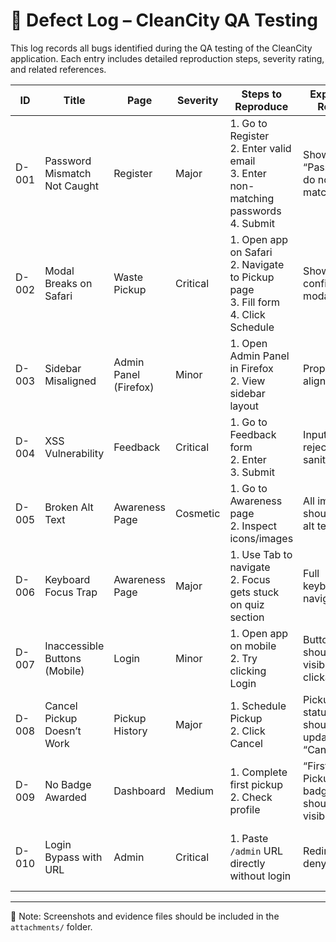 # 🐞 Defect Log – CleanCity QA Testing

This log records all bugs identified during the QA testing of the CleanCity application.
Each entry includes detailed reproduction steps, severity rating, and related references.

| ID | Title | Page | Severity | Steps to Reproduce | Expected Result | Actual Result | Status | Date Reported | Attachment |
|----|-------|------|----------|---------------------|------------------|----------------|--------|----------------|------------|
| D-001 | Password Mismatch Not Caught | Register | Major | 1. Go to Register<br>2. Enter valid email<br>3. Enter non-matching passwords<br>4. Submit | Show “Passwords do not match” | No error message shown | Open | 2025-07-04 | screenshot1.png |
| D-002 | Modal Breaks on Safari | Waste Pickup | Critical | 1. Open app on Safari<br>2. Navigate to Pickup page<br>3. Fill form<br>4. Click Schedule | Show confirmation modal | Modal layout broken | Open | 2025-07-04 | safari_modal_bug.png |
| D-003 | Sidebar Misaligned | Admin Panel (Firefox) | Minor | 1. Open Admin Panel in Firefox<br>2. View sidebar layout | Proper alignment | Sidebar overlaps content | Open | 2025-07-04 | admin_firefox.png |
| D-004 | XSS Vulnerability | Feedback | Critical | 1. Go to Feedback form<br>2. Enter <script>alert("XSS")</script><br>3. Submit | Input rejected or sanitized | Script executes | Open | 2025-07-04 | xss_feedback.png |
| D-005 | Broken Alt Text | Awareness Page | Cosmetic | 1. Go to Awareness page<br>2. Inspect icons/images | All images should have alt text | Some icons lack alt | Open | 2025-07-04 | alt_text_issue.png |
| D-006 | Keyboard Focus Trap | Awareness Page | Major | 1. Use Tab to navigate<br>2. Focus gets stuck on quiz section | Full keyboard navigation | Focus gets trapped | Open | 2025-07-04 | focus_trap.gif |
| D-007 | Inaccessible Buttons (Mobile) | Login | Minor | 1. Open app on mobile<br>2. Try clicking Login | Button should be visible and clickable | Button overflows or cuts off | Open | 2025-07-04 | mobile_button_issue.png |
| D-008 | Cancel Pickup Doesn’t Work | Pickup History | Major | 1. Schedule Pickup<br>2. Click Cancel | Pickup status should update to “Cancelled” | No change, request still active | Open | 2025-07-04 | cancel_fail.png |
| D-009 | No Badge Awarded | Dashboard | Medium | 1. Complete first pickup<br>2. Check profile | “First Pickup” badge should be visible | No badge shown | Open | 2025-07-04 | badge_missing.png |
| D-010 | Login Bypass with URL | Admin | Critical | 1. Paste `/admin` URL directly without login | Redirect or deny access | Admin panel loads without login | Open | 2025-07-04 | admin_bypass.png |

---
📌 Note: Screenshots and evidence files should be included in the `attachments/` folder.
